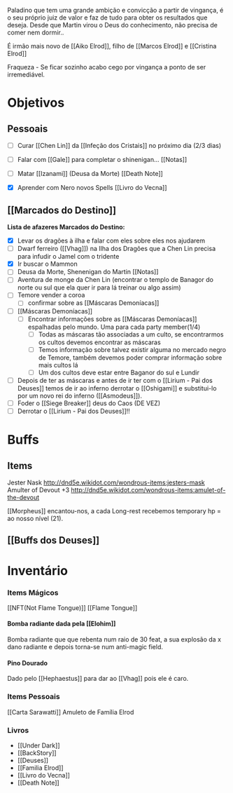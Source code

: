 
Paladino que tem uma grande ambição e convicção a partir de vingança, é o seu próprio juiz de valor e faz de tudo para obter os resultados que deseja.
Desde que Martin virou o Deus do conhecimento, não precisa de comer nem dormir..

É irmão mais novo de [[Aiko Elrod]], filho de [[Marcos Elrod]] e [[Cristina Elrod]]

Fraqueza - Se ficar sozinho acabo cego por vingança a ponto de ser irremediável.
# Objetivos 

## Pessoais
- [ ] Curar [[Chen Lin]] da [[Infeção dos Cristais]] no próximo dia (2/3 dias)
- [ ] Falar com [[Gale]] para completar o shinenigan... [[Notas]]
- [ ] Matar [[Izanami]] (Deusa da Morte) [[Death Note]] 

- [x] Aprender com Nero novos Spells [[Livro do Vecna]]
## [[Marcados do Destino]]
**Lista de afazeres Marcados do Destino:**

- [x] Levar os dragões à ilha e falar com eles sobre eles nos ajudarem
- [ ] Dwarf ferreiro ([[Vhag]]) na Ilha dos Dragões que a Chen Lin precisa para infudir o Jamel com o tridente 
- [x] Ir buscar o Mammon
- [ ] Deusa da Morte, Shenenigan do Martin [[Notas]]
- [ ] Aventura de monge da Chen Lin (encontrar o templo de Banagor do norte ou sul que ela quer ir para lá treinar ou algo assim)
- [ ] Temore vender a coroa
    - [ ] confirmar sobre as [[Máscaras Demoníacas]]

- [ ] [[Máscaras Demoníacas]]
    - [ ] Encontrar informações sobre as [[Máscaras Demoníacas]] espalhadas pelo mundo. Uma para cada party member(1/4)
        - [ ] Todas as máscaras tão associadas a um culto, se encontrarmos os cultos devemos encontrar as máscaras
        - [ ] Temos informação sobre talvez existir alguma no mercado negro de Temore, também devemos poder comprar informação sobre mais cultos lá
        - [ ] Um dos cultos deve estar entre Baganor do sul e Lundir
- [ ] Depois de ter as máscaras e  antes de ir ter com o [[Lirium - Pai dos Deuses]] temos de ir ao inferno derrotar o [[Oshigami]] e substitui-lo por um novo rei do inferno ([[Asmodeus]]).
- [ ] Foder o [[Siege Breaker]] deus do Caos (DE VEZ)
- [ ] Derrotar o [[Lirium - Pai dos Deuses]]!!

# Buffs
## Items
Jester Nask http://dnd5e.wikidot.com/wondrous-items:jesters-mask
Amulter of Devout +3 http://dnd5e.wikidot.com/wondrous-items:amulet-of-the-devout

[[Morpheus]] encantou-nos, a cada Long-rest recebemos temporary hp = ao nosso nível (21).
## [[Buffs dos Deuses]]
# Inventário
### Items Mágicos
[[NFT(Not Flame Tongue)]]
[[Flame Tongue]]

#### Bomba radiante dada pela [[Elohim]]
Bomba radiante que que rebenta num raio de 30 feat, a sua explosão da x dano radiante e depois  torna-se num anti-magic field.

#### Pino Dourado 
Dado pelo [[Hephaestus]] para dar ao [[Vhag]] pois ele é caro.
### Items Pessoais
[[Carta Sarawatti]]
Amuleto de Família Elrod
### Livros
- [[Under Dark]]
- [[BackStory]]
- [[Deuses]]
- [[Familia Elrod]]
- [[Livro do Vecna]]
- [[Death Note]]

